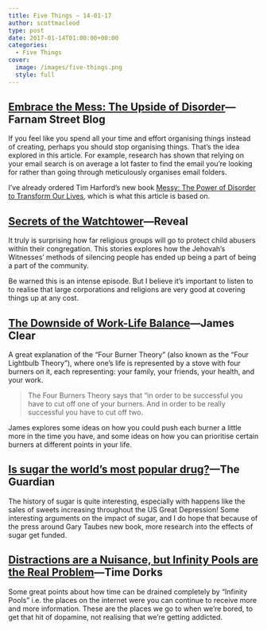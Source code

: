 ```yaml
---
title: Five Things – 14-01-17
author: scottmacleod
type: post
date: 2017-01-14T01:00:00+00:00
categories:
  - Five Things
cover:
  image: /images/five-things.png
  style: full
---
```

## [Embrace the Mess: The Upside of Disorder][1]—Farnam Street Blog

If you feel like you spend all your time and effort organising things instead of creating, perhaps you should stop organising things. That’s the idea explored in this article. For example, research has shown that relying on your email search is on average a lot faster to find the email you’re looking for rather than going through meticulously organises email folders.

I’ve already ordered Tim Harford’s new book [Messy: The Power of Disorder to Transform Our Lives][2], which is what this article is based on.

## [Secrets of the Watchtower][3]—Reveal

It truly is surprising how far religious groups will go to protect child abusers within their congregation. This stories explores how the Jehovah’s Witnesses’ methods of silencing people has ended up being a part of being a part of the community.

Be warned this is an intense episode. But I believe it’s important to listen to to realise that large corporations and religions are very good at covering things up at any cost.

## [The Downside of Work-Life Balance][4]—James Clear

A great explanation of the “Four Burner Theory” (also known as the “Four Lightbulb Theory”), where one’s life is represented by a stove with four burners on it, each representing: your family, your friends, your health, and your work.&nbsp;

> The Four Burners Theory says that “in order to be successful you have to cut off one of your burners. And in order to be really successful you have to cut off two.

James explores some ideas on how you could push each burner a little more in the time you have, and some ideas on how you can prioritise certain burners at different points in your life.

## [Is sugar the world’s most popular drug?][5]—The Guardian

The history of sugar is quite interesting, especially with happens like the sales of sweets increasing throughout the US Great Depression! Some interesting arguments on the impact of sugar, and I do hope that because of the press around Gary Taubes new book, more research into the effects of sugar get funded.

## [Distractions are a Nuisance, but Infinity Pools are the Real Problem][6]—Time Dorks

Some great points about how time can be drained completely by “Infinity Pools” i.e. the places on the internet were you can continue to receive more and more information. These are the places we go to when we’re bored, to get that hit of dopamine, not realising that we’re getting addicted.

 [1]: https://www.farnamstreetblog.com/2016/12/tim-harford-messy/
 [2]: http://www.bookdepository.com/Messy-Tim-Harford/9781408706756
 [3]: https://www.revealnews.org/episodes/secrets-of-the-watchtower/
 [4]: http://jamesclear.com/four-burners-theory
 [5]: https://www.theguardian.com/society/2017/jan/05/is-sugar-worlds-most-popular-drug
 [6]: https://medium.com/time-dorks/distractions-are-a-nuisance-but-infinity-pools-are-the-real-problem-e84122d62c0c#.905y5q5zt
